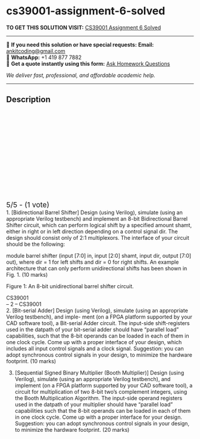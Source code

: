 # cs39001-assignment-6-solved
**TO GET THIS SOLUTION VISIT:** [CS39001 Assignment 6 Solved](https://www.ankitcodinghub.com/product/cs39001-assignment-6-solved-2/)


---

📩 **If you need this solution or have special requests:** **Email:** ankitcoding@gmail.com  
📱 **WhatsApp:** +1 419 877 7882  
📄 **Get a quote instantly using this form:** [Ask Homework Questions](https://www.ankitcodinghub.com/services/ask-homework-questions/)

*We deliver fast, professional, and affordable academic help.*

---

<h2>Description</h2>



<div class="kk-star-ratings kksr-auto kksr-align-center kksr-valign-top" data-payload="{&quot;align&quot;:&quot;center&quot;,&quot;id&quot;:&quot;92935&quot;,&quot;slug&quot;:&quot;default&quot;,&quot;valign&quot;:&quot;top&quot;,&quot;ignore&quot;:&quot;&quot;,&quot;reference&quot;:&quot;auto&quot;,&quot;class&quot;:&quot;&quot;,&quot;count&quot;:&quot;1&quot;,&quot;legendonly&quot;:&quot;&quot;,&quot;readonly&quot;:&quot;&quot;,&quot;score&quot;:&quot;5&quot;,&quot;starsonly&quot;:&quot;&quot;,&quot;best&quot;:&quot;5&quot;,&quot;gap&quot;:&quot;4&quot;,&quot;greet&quot;:&quot;Rate this product&quot;,&quot;legend&quot;:&quot;5\/5 - (1 vote)&quot;,&quot;size&quot;:&quot;24&quot;,&quot;title&quot;:&quot;CS39001 Assignment 6 Solved&quot;,&quot;width&quot;:&quot;138&quot;,&quot;_legend&quot;:&quot;{score}\/{best} - ({count} {votes})&quot;,&quot;font_factor&quot;:&quot;1.25&quot;}">

<div class="kksr-stars">

<div class="kksr-stars-inactive">
            <div class="kksr-star" data-star="1" style="padding-right: 4px">


<div class="kksr-icon" style="width: 24px; height: 24px;"></div>
        </div>
            <div class="kksr-star" data-star="2" style="padding-right: 4px">


<div class="kksr-icon" style="width: 24px; height: 24px;"></div>
        </div>
            <div class="kksr-star" data-star="3" style="padding-right: 4px">


<div class="kksr-icon" style="width: 24px; height: 24px;"></div>
        </div>
            <div class="kksr-star" data-star="4" style="padding-right: 4px">


<div class="kksr-icon" style="width: 24px; height: 24px;"></div>
        </div>
            <div class="kksr-star" data-star="5" style="padding-right: 4px">


<div class="kksr-icon" style="width: 24px; height: 24px;"></div>
        </div>
    </div>

<div class="kksr-stars-active" style="width: 138px;">
            <div class="kksr-star" style="padding-right: 4px">


<div class="kksr-icon" style="width: 24px; height: 24px;"></div>
        </div>
            <div class="kksr-star" style="padding-right: 4px">


<div class="kksr-icon" style="width: 24px; height: 24px;"></div>
        </div>
            <div class="kksr-star" style="padding-right: 4px">


<div class="kksr-icon" style="width: 24px; height: 24px;"></div>
        </div>
            <div class="kksr-star" style="padding-right: 4px">


<div class="kksr-icon" style="width: 24px; height: 24px;"></div>
        </div>
            <div class="kksr-star" style="padding-right: 4px">


<div class="kksr-icon" style="width: 24px; height: 24px;"></div>
        </div>
    </div>
</div>


<div class="kksr-legend" style="font-size: 19.2px;">
            5/5 - (1 vote)    </div>
    </div>
<div class="page" title="Page 1">
<div class="layoutArea">
<div class="column">
1. [Bidirectional Barrel Shifter] Design (using Verilog), simulate (using an appropriate Verilog testbench) and implement an 8-bit Bidirectional Barrel Shifter circuit, which can perform logical shift by a specified amount shamt, either in right or in left direction depending on a control signal dir. The design should consist only of 2:1 multiplexors. The interface of your circuit should be the following:

module barrel shifter (input [7:0] in, input [2:0] shamt, input dir, output [7:0] out), where dir = 1 for left shifts and dir = 0 for right shifts. An example architecture that can only perform unidirectional shifts has been shown in Fig. 1. (10 marks)

Figure 1: An 8-bit unidirectional barrel shifter circuit.

</div>
</div>
<div class="layoutArea">
<div class="column">
CS39001

</div>
</div>
</div>
<div class="page" title="Page 2">
<div class="layoutArea">
<div class="column">
– 2 – CS39001

</div>
</div>
<div class="layoutArea">
<div class="column">
2. [Bit-serial Adder] Design (using Verilog), simulate (using an appropriate Verilog testbench), and imple- ment (on a FPGA platform supported by your CAD software tool), a Bit-serial Adder circuit. The input-side shift-registers used in the datpath of your bit-serial adder should have “parallel load” capabilities, such that the 8-bit operands can be loaded in each of them in one clock cycle. Come up with a proper interface of your design, which includes all input control signals and a clock signal. Suggestion: you can adopt synchronous control signals in your design, to minimize the hardware footprint. (10 marks)

3. [Sequential Signed Binary Multiplier (Booth Multiplier)] Design (using Verilog), simulate (using an appropriate Verilog testbench), and implement (on a FPGA platform supported by your CAD software tool), a circuit for multiplication of two 8-bit two’s complement integers, using the Booth Multiplication Algorithm. The input-side operand registers used in the datpath of your multiplier should have “parallel load” capabilities such that the 8-bit operands can be loaded in each of them in one clock cycle. Come up with a proper interface for your design. Suggestion: you can adopt synchronous control signals in your design, to minimize the hardware footprint. (20 marks)

</div>
</div>
</div>
